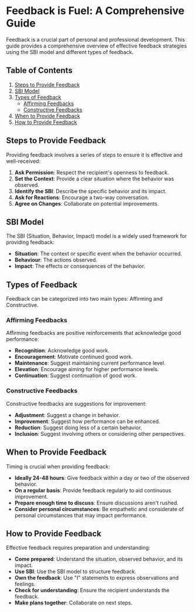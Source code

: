 # Feedback is Fuel: A Comprehensive Guide

Feedback is a crucial part of personal and professional development. This guide provides a comprehensive overview of effective feedback strategies using the SBI model and different types of feedback.

## Table of Contents
1. [Steps to Provide Feedback](#steps-to-provide-feedback)
2. [SBI Model](#sbi-model)
3. [Types of Feedback](#types-of-feedback)
    - [Affirming Feedbacks](#affirming-feedbacks)
    - [Constructive Feedbacks](#constructive-feedbacks)
4. [When to Provide Feedback](#when-to-provide-feedback)
5. [How to Provide Feedback](#how-to-provide-feedback)

<a name="steps-to-provide-feedback"></a>
## Steps to Provide Feedback

Providing feedback involves a series of steps to ensure it is effective and well-received:

1. **Ask Permission**: Respect the recipient's openness to feedback.
2. **Set the Context**: Provide a clear situation where the behavior was observed.
3. **Identify the SBI**: Describe the specific behavior and its impact.
4. **Ask for Reactions**: Encourage a two-way conversation.
5. **Agree on Changes**: Collaborate on potential improvements.

<a name="sbi-model"></a>
## SBI Model

The SBI (Situation, Behavior, Impact) model is a widely used framework for providing feedback:

- **Situation**: The context or specific event when the behavior occurred.
- **Behaviour**: The actions observed.
- **Impact**: The effects or consequences of the behavior.

<a name="types-of-feedback"></a>
## Types of Feedback

Feedback can be categorized into two main types: Affirming and Constructive.

<a name="affirming-feedbacks"></a>
### Affirming Feedbacks

Affirming feedbacks are positive reinforcements that acknowledge good performance:

- **Recognition**: Acknowledge good work.
- **Encouragement**: Motivate continued good work.
- **Maintenance**: Suggest maintaining current performance level.
- **Elevation**: Encourage aiming for higher performance levels.
- **Continuation**: Suggest continuation of good work.

<a name="constructive-feedbacks"></a>
### Constructive Feedbacks

Constructive feedbacks are suggestions for improvement:

- **Adjustment**: Suggest a change in behavior.
- **Improvement**: Suggest how performance can be enhanced.
- **Reduction**: Suggest doing less of a certain behavior.
- **Inclusion**: Suggest involving others or considering other perspectives.

<a name="when-to-provide-feedback"></a>
## When to Provide Feedback

Timing is crucial when providing feedback:

- **Ideally 24-48 hours**: Give feedback within a day or two of the observed behavior.
- **On a regular basis**: Provide feedback regularly to aid continuous improvement.
- **Prepare enough time to discuss**: Ensure discussions aren't rushed.
- **Consider personal circumstances**: Be empathetic and considerate of personal circumstances that may impact performance.

<a name="how-to-provide-feedback"></a>
## How to Provide Feedback

Effective feedback requires preparation and understanding:

- **Come prepared**: Understand the situation, observed behavior, and its impact.
- **Use SBI**: Use the SBI model to structure feedback.
- **Own the feedback**: Use "I" statements to express observations and feelings.
- **Check for understanding**: Ensure the recipient understands the feedback.
- **Make plans together**: Collaborate on next steps.
